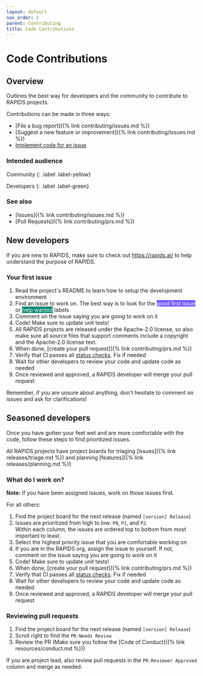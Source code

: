 ```yaml
---
layout: default
nav_order: 2
parent: Contributing
title: Code Contributions
---
```


# Code Contributions

## Overview

Outlines the best way for developers and the community to contribute to RAPIDS projects.

Contributions can be made in three ways:
- [File a bug report]({% link contributing/issues.md %})
- [Suggest a new feature or improvement]({% link contributing/issues.md %})
- [Implement code for an issue](#your-first-issue)

### Intended audience

Community
{: .label .label-yellow}

Developers
{: .label .label-green}

### See also

- [Issues]({% link contributing/issues.md %})
- [Pull Requests]({% link contributing/prs.md %})

## New developers

If you are new to RAPIDS, make sure to check out <https://rapids.ai/> to help understand the purpose of RAPIDS.

### Your first issue

1. Read the project's README to learn how to setup the development environment
2. Find an issue to work on. The best way is to look for the <span class="label" style="background: #7057ff; color: #ffffff; text-transform: none">good first issue</span> or <span class="label" style="background: #008672; color: #ffffff; text-transform: none">help wanted</span> labels
3. Comment on the issue saying you are going to work on it
4. Code! Make sure to update unit tests!
5. All RAPIDS projects are released under the Apache-2.0 license, so also make sure all source files that support comments include a copyright and the Apache-2.0 license text.
6. When done, [create your pull request]({% link contributing/prs.md %})
7. Verify that CI passes all [status checks](https://help.github.com/articles/about-status-checks/). Fix if needed
8. Wait for other developers to review your code and update code as needed
9. Once reviewed and approved, a RAPIDS developer will merge your pull request

Remember, if you are unsure about anything, don't hesitate to comment on issues and ask for clarifications!

## Seasoned developers

Once you have gotten your feet wet and are more comfortable with the code, follow these steps to find prioritized issues.

All RAPIDS projects have project boards for triaging [issues]({% link releases/triage.md %}) and planning [features]({% link releases/planning.md %}).

### What do I work on?

__Note:__ If you have been assigned issues, work on those issues first.

For all others:

1. Find the project board for the next release (named `[version] Release`)
2. Issues are prioritized from high to low: `P0`, `P1`, and `P2`.
<br>Within each column, the issues are ordered top to bottom from most important to least.
3. Select the highest priority issue that you are comfortable working on
4. If you are in the RAPIDS org, assign the issue to yourself. If not, comment on the issue saying you are going to work on it
5. Code! Make sure to update unit tests!
6. When done, [create your pull request]({% link contributing/prs.md %})
7. Verify that CI passes all [status checks](https://help.github.com/articles/about-status-checks/). Fix if needed
8. Wait for other developers to review your code and update code as needed
9. Once reviewed and approved, a RAPIDS developer will merge your pull request

### Reviewing pull requests

1. Find the project board for the next release (named `[version] Release`)
2. Scroll right to find the `PR-Needs Review`
3. Review the PR (Make sure you follow the [Code of Conduct]({% link resources/conduct.md %}))

If you are project lead, also review pull requests in the `PR-Reviewer Approved` column and merge as needed.
